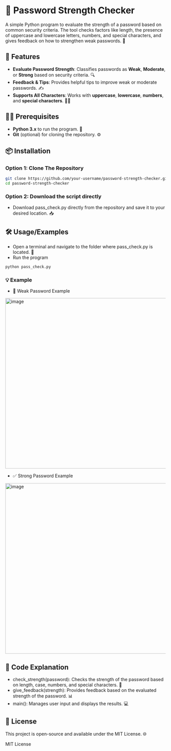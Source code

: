 # 🔐 Password Strength Checker

A simple Python program to evaluate the strength of a password based on common security criteria. The tool checks factors like length, the presence of uppercase and lowercase letters, numbers, and special characters, and gives feedback on how to strengthen weak passwords. 💪

## 🚀 Features

- **Evaluate Password Strength**: Classifies passwords as **Weak**, **Moderate**, or **Strong** based on security criteria. 🔍
- **Feedback & Tips**: Provides helpful tips to improve weak or moderate passwords. ✍️
- **Supports All Characters**: Works with **uppercase**, **lowercase**, **numbers**, and **special characters**. 🔢🔠

## 🧑‍💻 Prerequisites

- **Python 3.x** to run the program. 🐍
- **Git** (optional) for cloning the repository. ⚙️

## 📦 Installation

### Option 1: Clone The Repository

```bash
git clone https://github.com/your-username/password-strength-checker.git
cd password-strength-checker
```

### Option 2: Download the script directly
- Download pass_check.py directly from the repository and save it to your desired location. 📥

## 🛠️ Usage/Examples
- Open a terminal and navigate to the folder where pass_check.py is located. 🚪
- Run the program
  
```bash
python pass_check.py
```

### 💡 Example
- 🚨 Weak Password Example
<img width="535" alt="image" src="https://github.com/user-attachments/assets/6e93c4de-fa67-4711-8b70-e47138ef118f">




- ✅ Strong Password Example
<img width="535" alt="image" src="https://github.com/user-attachments/assets/7dd109cd-f97d-4eea-926e-773c8c8dd54b">


















## 🧠 Code Explanation

- check_strength(password): Checks the strength of the password based on length, case, numbers, and special characters. 🔎
- give_feedback(strength): Provides feedback based on the evaluated strength of the password. 📊
- main(): Manages user input and displays the results. 💻


## 📝 License
This project is open-source and available under the MIT License. 🌐

MIT License






